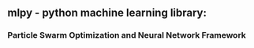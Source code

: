 ## mlpy - python machine learning library:
### Particle Swarm Optimization and Neural Network Framework

